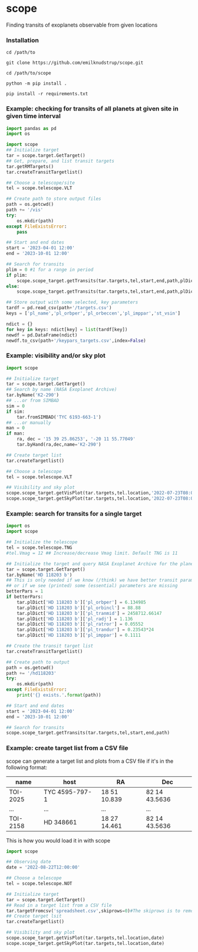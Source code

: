 # scope
Finding transits of exoplanets observable from given locations


### Installation
`cd /path/to`

`git clone https://github.com/emilknudstrup/scope.git`

`cd /path/to/scope`

`python -m pip install .`

`pip install -r requirements.txt`

### Example: checking for transits of all planets at given site in given time interval
```python
import pandas as pd
import os

import scope
## Initialize target
tar = scope.target.GetTarget()
## Get, prepare, and list transit targets
tar.getRMTargets()
tar.createTransitTargetlist()

## Choose a telescope/site
tel = scope.telescope.VLT

## Create path to store output files
path = os.getcwd()
path += '/vis'
try:
	os.mkdir(path)
except FileExistsError:
	pass

## Start and end dates
start = '2023-04-01 12:00'
end = '2023-10-01 12:00'

## Search for transits
plim = 0 #1 for a range in period
if plim:
	scope.scope_target.getTransits(tar.targets,tel,start,end,path,plDict=tar.plDict,limits={'per' : [8,1e3]})
else:
	scope.scope_target.getTransits(tar.targets,tel,start,end,path,plDict=tar.plDict)

## Store output with some selected, key parameters 
tardf = pd.read_csv(path+'/targets.csv')
keys = ['pl_name','pl_orbper','pl_orbeccen','pl_imppar','st_vsin']

ndict = {}
for key in keys: ndict[key] = list(tardf[key])
newdf = pd.DataFrame(ndict)
newdf.to_csv(path+'/keypars_targets.csv',index=False)

```

### Example: visibility and/or sky plot
```python
import scope

## Initialize target
tar = scope.target.GetTarget()
## Search by name (NASA Exoplanet Archive)
tar.byName('K2-290')
## ...or from SIMBAD
sim = 0
if sim:
	tar.fromSIMBAD('TYC 6193-663-1')
## ...or manually
man = 0
if man:
	ra, dec = '15 39 25.86253', '-20 11 55.77049'
	tar.byHand(ra,dec,name='K2-290')

## Create target list
tar.createTargetlist()

## Choose a telescope
tel = scope.telescope.VLT

## Visibility and sky plot
scope.scope_target.getVisPlot(tar.targets,tel.location,'2022-07-23T08:00:00')
scope.scope_target.getSkyPlot(tar.targets,tel.location,'2022-07-23T08:00:00')

```

### Example: search for transits for a single target
```python
import os
import scope

## Initialize the telescope 
tel = scope.telescope.TNG
#tel.Vmag = 12 ## Increase/decrease Vmag limit. Default TNG is 11

## Initialize the target and query NASA Exoplanet Archive for the planet
tar = scope.target.GetTarget()
tar.byName('HD 118203 b')
## This is only needed if we know (/think) we have better transit parameters than the default from NASA Exoplanet Archive
## or if we see (printed) some (essential) parameters are missing
betterPars = 1
if betterPars:
	tar.plDict['HD 118203 b']['pl_orbper'] = 6.134985
	tar.plDict['HD 118203 b']['pl_orbincl'] = 88.88
	tar.plDict['HD 118203 b']['pl_tranmid'] = 2458712.66147
	tar.plDict['HD 118203 b']['pl_radj'] = 1.136
	tar.plDict['HD 118203 b']['pl_ratror'] = 0.05552
	tar.plDict['HD 118203 b']['pl_trandur'] = 0.23543*24
	tar.plDict['HD 118203 b']['pl_imppar'] = 0.1111

## Create the transit target list
tar.createTransitTargetlist()

## Create path to output
path = os.getcwd()
path += '/hd118203'
try:
	os.mkdir(path)
except FileExistsError:
	print('{} exists.'.format(path))

## Start and end dates
start = '2023-04-01 12:00'
end = '2023-10-01 12:00'

## Search for transits
scope.scope_target.getTransits(tar.targets,tel,start,end,path)	

```

### Example: create target list from a CSV file

scope can generate a target list and plots from a CSV file if it's in the following format:

| name     | host          | RA           | Dec           |
| -------- | --------------| ------------ | ------------- |
| TOI-2025 | TYC 4595-797-1| 18 51 10.839 | 82 14 43.5636 |
| ...      | ...           | ...          | ...           |
| TOI-2158 | HD 348661     | 18 27 14.461 | 82 14 43.5636 |

This is how you would load it in with scope
```python
import scope

## Observing date
date = '2022-08-22T12:00:00'

## Choose a telescope
tel = scope.telescope.NOT

## Initialize target
tar = scope.target.GetTarget()
## Read in a target list from a CSV file
tar.targetFromcsv('spreadsheet.csv',skiprows=0)#The skiprows is to remove a "header"
## Create target lsit
tar.createTargetlist()

## Visibility and sky plot
scope.scope_target.getVisPlot(tar.targets,tel.location,date)
scope.scope_target.getSkyPlot(tar.targets,tel.location,date)

```


